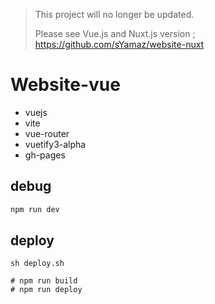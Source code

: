 > This project will no longer be updated.
> 
> Please see Vue.js and Nuxt.js version ; https://github.com/sYamaz/website-nuxt

# Website-vue

* vuejs
* vite
* vue-router
* vuetify3-alpha
* gh-pages

## debug

```bash
npm run dev
```

## deploy

```
sh deploy.sh

# npm run build
# npm run deploy
```
